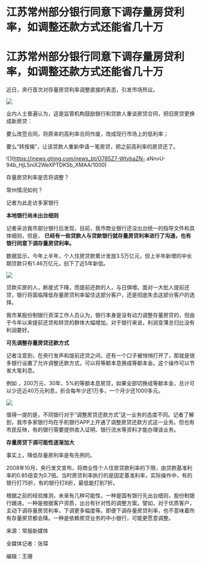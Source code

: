 # 江苏常州部分银行同意下调存量房贷利率，如调整还款方式还能省几十万

# 江苏常州部分银行同意下调存量房贷利率，如调整还款方式还能省几十万

近日，央行首次对存量房贷利率调整直接的表态，引发市场热议。

![](https://inews.gtimg.com/news_bt/Ora3Mi5pgrEESNVCfVnRGrvbyiTMxENk61fzqYYFfIL3kAA/1000)

业内人士普遍认为，这是监管机构鼓励银行和贷款人重谈房贷合同，把旧房贷更换成新房贷：

要么改签合同，将原来的高利率合同作废，改成现行市场上的低利率；

要么“转按揭”，让该贷款人重新申请一笔房贷，把之前高利率的房贷还了。

![](https://inews.gtimg.com/news_bt/O785Z7-WtvbaZN-
aNnvU-94b_HjL5niX2WeXPTDK5b_XMAA/1000)

存量房贷利率是否将调整？

常州情况如何？

记者为此走访多家银行

**本地银行尚未出台细则**

记者采访我市部分银行后发现，目前，我市商业银行还没出台统一的指导文件和具体细则，但是，
**已经有一些贷款人与贷款银行就存量房贷利率进行了沟通，也有银行同意下调存量房贷利率。**

数据显示，今年上半年，个人住房贷款累计发放3.5万亿元，但上半年新增的中长期贷款只有1.46万亿元，创下了近5年新低。

![](https://inews.gtimg.com/news_bt/OXjfWbFj2CKAlWzwB__zLvA_pAOwEZ9hcDN44YeUkzT5wAA/1000)

贷款买房的人，断崖式下降，而提前还款的人，与日俱增。面对一大批人提前还贷，银行将面临降低存量房贷利率留住这部分客户，还是彻底失去这部分客户的选择。

我市某股份制银行资深工作人员认为，银行本身是没有动力调整存量房贷的，但由于今年以来提前还贷和转贷的群体大幅增加，对于银行来说，利润变薄总归比没有利润要好。

**可先调整存量房贷还款方式**

记者注意到，在央行发声和提前还贷之间，还有一个口子被悄悄打开了，那就是很多银行设置了允许调整还款方式，可以将等额本息换成等额本金。这个操作可以节省大笔利息。

例如 ，200万元、30年、5%的等额本息房贷，如果全部切换成等额本金，总计可以少还近40万元利息，折合每年少还1万多，一个月少还1000多元。

![](https://inews.gtimg.com/news_bt/OHCPQhY2WaFmOL6NzuWNfSmiwYgguK6sKBPhsMEN6WuyAAA/1000)

值得一提的是，不同银行对于“调整房贷还款方式”这一业务的态度不同。记者了解到，我市多家银行均在手机银行APP上开通了调整房贷还款方式这一业务。但也有市民反映，有的银行需要提供收入证明、银行流水等资料才能办理该业务。

**存量房贷下调可能性逐渐加大**

事实上，降低存量房利率是有先例的。

2008年10月，央行发文宣布，将商业性个人住房贷款利率的下限，由贷款基准利率的0.85倍变为0.7倍。当时房贷利率执行的是固定基准利率，实际操作中，有的银行打75折，有的银行打8折，最低能打到7折。

根据之前的经验推测，未来有几种可能性，一种是国有银行先出台细则，股份制银行跟进。一种是根据客户资质，出台有针对性的调整方案。譬如，对于优质客户，主动下调存量房贷利率，下调更多幅度等。即便下调存量房贷利率，也不意味着所有存量房贷都会降。一种是依赖房贷业务的中小银行，可能更愿意调整。

来源：常报新媒体

全媒体记者：张琛

编辑：王珊

